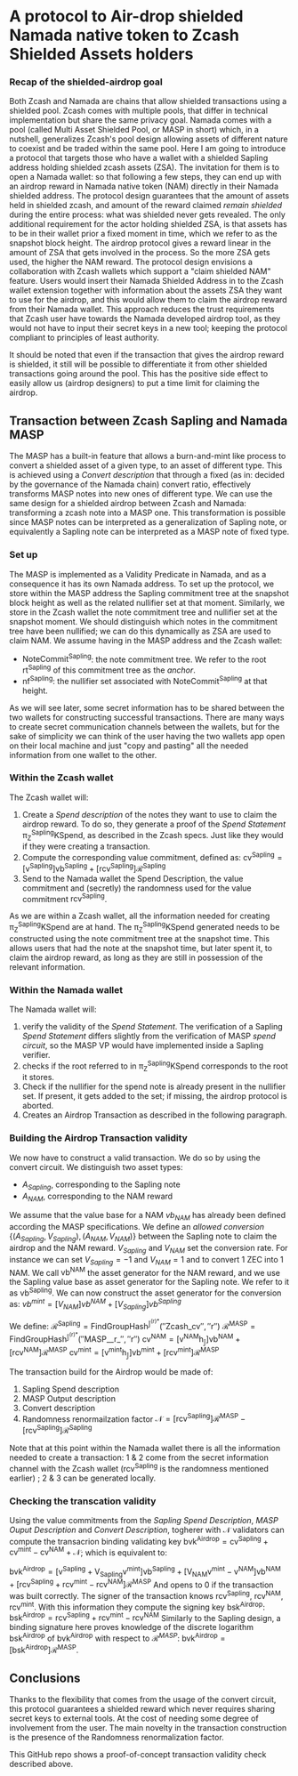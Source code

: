# A protocol to Air-drop shielded Namada native token to Zcash Shielded Assets holders

### Recap of the shielded-airdrop goal
Both Zcash and Namada are chains that allow shielded transactions using a shielded pool. Zcash comes with multiple pools, that differ in technical implementation but share the same privacy goal. Namada comes with a pool (called Multi Asset Shielded Pool, or MASP in short) which, in a nutshell, generalizes Zcash's pool design allowing assets of different nature to coexist and be traded within the same pool. 
Here I am going to introduce a protocol that targets those who have a wallet with a shielded Sapling address holding shielded zcash assets (ZSA). The invitation for them is to open a Namada wallet: so that following a few steps, they can end up with an airdrop reward in Namada native token (NAM) directly in their Namada shielded address.
The protocol design guarantees that the amount of assets held in shielded zcash, and amount of the reward claimed _remain shielded_ during the entire process: what was shielded never gets revealed. 
The only additional requirement for the actor holding shielded ZSA, is that assets has to be in their wallet prior a fixed moment in time, which we refer to as the snapshot block height. 
The airdrop protocol gives a reward linear in the amount of ZSA that gets involved in the process. So the more ZSA gets used, the higher the NAM reward.
The protocol design envisions a collaboration with Zcash wallets which support a "claim shielded NAM" feature. Users would insert their Namada Shielded Address in to the Zcash wallet extension together with information about the assets ZSA they want to use for the airdrop, and this would allow them to claim the airdrop reward from their Namada wallet. This approach reduces the trust requirements that Zcash user have towards the Namada developed airdrop tool, as they would not have to input their secret keys in a new tool; keeping the protocol compliant to principles of least authority.

It should be noted that even if the transaction that gives the airdrop reward is shielded, it still will be possible to differentiate it from other shielded transactions going around the pool. This has the positive side effect to easily allow us (airdrop designers) to put a time limit for claiming the airdrop.

## Transaction between Zcash Sapling and Namada MASP
The MASP has a built-in feature that allows a burn-and-mint like process to convert a shielded asset of a given type, to an asset of different type. This is achieved using a _Convert description_ that through a fixed (as in: decided by the governance of the Namada chain) convert ratio, effectively transforms MASP notes into new ones of different type. We can use the same design for a shielded airdrop between Zcash and Namada: transforming a zcash note into a MASP one. This transformation is possible since MASP notes can be interpreted as a generalization of Sapling note, or equivalently a Sapling note can be interpreted as a MASP note of fixed type.
### Set up
The MASP is implemented as a Validity Predicate in Namada, and as a consequence it has its own Namada address. To set up the protocol, we store within the MASP address the Sapling commitment tree at the snapshot block height as well as the related nullifier set at that moment. Similarly, we store in the Zcash wallet the note commitment tree and nullifier set at the snapshot moment. We should distinguish which notes in the commitment tree have been nullified; we can do this dynamically as ZSA are used to claim NAM. We assume having in the MASP address and the Zcash wallet:
* $\mathsf{NoteCommit^{Sapling}}$: the note commitment tree. We refer to the root $\mathsf{rt^{Sapling}}$ of this commitment tree as the _anchor_.
* $\mathsf{nf^{Sapling}}$: the nullifier set  associated with $\mathsf{NoteCommit^{Sapling}}$ at that height.

As we will see later, some secret information has to be shared between the two wallets for constructing successful transactions. There are many ways to create secret communication channels between the wallets, but for the sake of simplicity we can think of the user having the two wallets app open on their local machine and just "copy and pasting" all the needed information from one wallet to the other. 

### Within the Zcash wallet 
The Zcash wallet will:
1. Create a _Spend description_ of the notes they want to use to claim the airdrop reward. To do so, they generate a proof of the _Spend Statement_ $\mathsf{\pi^{Sapling}_ZKSpend},$  as described in the Zcash specs. Just like they would if they were creating a transaction. 
2. Compute the corresponding value commitment, defined as: $\mathsf{cv^{Sapling} = [v^{Sapling}]vb^{Sapling} +[rcv^{Sapling}]}\mathcal{R}^{\mathsf{Sapling}}$
3. Send to the Namada wallet the Spend Description, the value commitment and (secretly) the randomness used for the value commitment $\mathsf{rcv^{Sapling}}$.

As we are within a Zcash wallet, all the information needed for creating $\mathsf{\pi^{Sapling}_ZKSpend}$ are at hand. The $\mathsf{\pi^{Sapling}_ZKSpend}$ generated needs to be constructed using the note commitment tree at the snapshot time. This allows users that had the note at the snapshot time, but later spent it, to claim the airdrop reward, as long as they are still in possession of the relevant information.

### Within the Namada wallet
The Namada wallet will:
1. verify the validity of the _Spend Statement_. The verification of a Sapling _Spend Statement_ differs slightly from the verification of MASP _spend circuit_, so the MASP VP would have implemented inside a Sapling verifier.
2. checks if the root referred to in $\mathsf{\pi^{Sapling}_ZKSpend}$ corresponds to the root it stores. 
3. Check if the nullifier for the spend note is already present in the nullifier set. If present, it gets added to the set; if missing, the airdrop protocol is aborted.
5. Creates an Airdrop Transaction as described in the following paragraph.

### Building the Airdrop Transaction validity
We now have to construct a valid transaction. We do so by using the convert circuit. We distinguish two asset types:
* $A_{Sapling}$, corresponding to the Sapling note
* $A_{NAM}$, corresponding to the NAM reward

We assume that the value base for a NAM $vb_{NAM}$ has already been defined according the MASP specifications. We define an _allowed conversion_ ${\{(A_{Sapling}, V_{Sapling}), (A_{NAM}, V_{NAM})\}}$ between the Sapling note to claim the airdrop and the NAM reward. ${V_{Sapling}}$ and $V_{NAM}$ set the conversion rate. For instance we can set $V_{Sapling} = -1$ and $V_{NAM} = 1$ and  to convert 1 ZEC into 1 NAM.
We call $\mathsf{vb^{NAM}}$ the asset generator for the NAM reward, and we use the Sapling value base as asset generator for the Sapling note. We refer to it as $\mathsf{vb^{Sapling}}$. We can now construct the asset generator for the conversion as:
$vb^{mint} = [V_{NAM}]vb^{NAM}+[V_{Sapling}]vb^{Sapling}$

We define:
$\mathcal{R}^{\mathsf{Sapling}} = \mathsf{FindGroupHash^{\mathbb{J}^{(r)* }}(''Zcash\_cv'', ''r'')}$
$\mathcal{R}^{\mathsf{MASP}} = \mathsf{FindGroupHash^{\mathbb{J}^{(r)* }}(''MASP\_\_r\_'', ''r'')}$
$\mathsf{cv^{NAM} = [v^{NAM}h_{\mathbb{J}}]vb^{NAM} +[rcv^{NAM}]}\mathcal{R}^{\mathsf{MASP}}$
$\mathsf{cv^{mint} = [v^{mint}h_{\mathbb{J}}]vb^{mint} +[rcv^{mint}]}\mathcal{R}^{\mathsf{MASP}}$


The transaction build for the Airdrop would be made of:
1. Sapling Spend description
2. MASP Output description 
3. Convert description
4. Randomness renormailzation factor $\mathsf{\mathcal{N} = [rcv^{Sapling}]\mathcal{R}^{MASP} - [rcv^{Sapling}]\mathcal{R}^{Sapling} }$

Note that at this point within the Namada wallet there is all the information needed to create a transaction: 1 & 2 come from the secret information channel with the Zcash wallet ($\mathsf{rcv^{Sapling}}$ is the randomness mentioned earlier) ; 2 & 3 can be generated locally.

### Checking the transcation validity
Using the value commitments from the _Sapling Spend Description_, _MASP Ouput Description_ and _Convert Description_, togherer with $\mathcal{N}$ validators can compute the transacrion binding validating key $\mathsf{bvk^{Airdrop} = cv^{Sapling}+cv^{mint} - cv^{NAM} + \mathcal{N}}$; which is equivalent to:

$\mathsf{bvk^{Airdrop} =[v^{Sapling}+V_{Sapling}v^{mint}]vb^{Sapling}+[V_{NAM}v^{mint}-v^{NAM}]vb^{NAM}+[rcv^{Sapling} +rcv^{mint}-rcv^{NAM}]\mathcal{R}^{MASP}}$
And opens to $0$ if the transaction was built correctly. 
The signer of the transaction knows $\mathsf{rcv^{Sapling}}$, $\mathsf{rcv^{NAM}}$, $\mathsf{rcv^{mint}}$. With this information they compute the signing key $\mathsf{bsk^{Airdrop}}$:
$\mathsf{bsk^{Airdrop} = rcv^{Sapling} +rcv^{mint}-rcv^{NAM}}$
Similarly to the Sapling design, a binding signature here proves knowledge of the discrete logarithm $\mathsf{bsk^{Airdrop}}$ of $\mathsf{bvk^{Airdrop}}$ with respect to $\mathcal{R}^{MASP}$: $\mathsf{bvk^{Airdrop} = [bsk^{Airdrop}]\mathcal{R}^{MASP}}$. 

## Conclusions 
Thanks to the flexibility that comes from the usage of  the convert circuit, this protocol guarantees a shielded reward which never requires sharing secret keys to external tools. At the cost of needing some degree of involvement from the user. The main novelty in the transaction construction is the presence of the Randomness renormalization factor. 

This GitHub repo shows a proof-of-concept transaction validity check described above.
